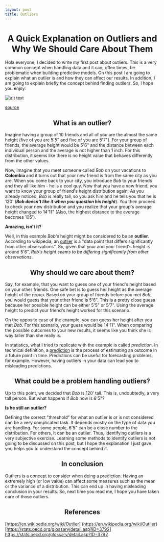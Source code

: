 ```yaml
---
layout: post
title: Outliers
---
```


<h1 style="font-size:200%;text-align:center">A Quick Explanation on Outliers and Why We Should Care About Them</h1>

Hola everyone, I decided to write my first post about outliers. This is a very common concept when handling data and it can, often times, be problematic when building predictive models. On this post I am going to explain what an outlier is and how they can affect our results. In addition, I am going to explain briefly the concept behind finding outliers. So, I hope you enjoy: 

![alt text](https://i.makeagif.com/media/8-18-2017/S_jkMJ.gif "Me Typing - not me, really")

[source](https://i.makeagif.com/media/8-18-2017/S_jkMJ.gif)

<h2 style="text-align:center">What is an outlier?</h2>

Imagine having a group of 10 friends and all of you are the almost the same height (five of you are 5'5" and five of you are 5'7"). For your group of friends, the average height would be 5'6" and the distance between each individual person and the average is not higher than 1 inch. For this distribution, it seems like there is no height value that behaves differently from the other values.

Now, imagine that you meet someone called _Bob_ on your vacations to <b>Colombia</b> and it turns out that your new friend is from the same city as you are. When you come back to your city, you introduce _Bob_ to your friends and they all like him - he is a cool guy. Now that you have a new friend, you want to know your group of friend's height distribution again. As you already noticed, _Bob_ is really tall, so you ask him and he tells you that he is 120' (<i><b>Bob doesn't like it when you question his height</b></i>). You then proceed to check your new distribution and you realize that your group's average height changed to 14'11" (Also, the highest distance to the average becomes 105').

<b>Amazing, isn't it?</b>

Well, in this example _Bob's_ height might be considered to be an <b>outlier</b>. According to wikipedia, an [outlier](https://en.wikipedia.org/wiki/Outlier) is a "data point that differs significantly from other observations". So, given that your and your friend's height is around 5'6", _Rob's height seems to be differing significantly from other observations_.

<h2 style="text-align:center">Why should we care about them?</h2>

Say, for example, that you want to guess one of your friend's height based on your other friends. One safe bet is to guess her height as the average height of the group. Based on your group of friends before you met _Bob_, you would guess that your other friend is 5'6". This is a pretty close guess because her possible height can be either 5'5" or 5'7". Using the average height to predict your friend's height worked for this scenario. 

On the opposite case of the example, you can guess her height after you met _Bob_. For this scenario, your guess would be 14'11". When comparing the possible outcomes to your new results, it seems like you think she is way taller than she really is.  

In statistics, what I tried to replicate with the example is called _prediction_. In technical definition, a [prediction](https://stats.oecd.org/glossary/detail.asp?ID=3792) is the process of estimating an outcome in a future point in time. Predictions can be useful for forecasting problems, for example. However, having outliers in your data can lead you to misleading predictions.

<h2 style="text-align:center">What could be a problem handling outliers?</h2>

Up to this point, we decided that _Bob_ is 120' tall. This is, undoubtedly, a very tall person. But what happens if _Bob_ now is 6'5"? 

<b>Is he still an outlier?</b>

Defining the correct "threshold" for what an outlier is or is not considered can be a very complicated task. It depends mostly on the type of data you are handling. For some people, 6'5" can be a close number to the distribution. For others, it can be an outlier. Thus, identifying outliers is a very subjective exercise. Learning some methods to identify outliers is not going to be discussed on this post, but I hope the explanation I just gave you helps you to understand the concept behind it.

<h2 style="text-align:center">In conclusion</h2>

Outliers is a concept to consider when doing a prediction. Having an extremely high (or low value) can affect some measures such as the mean or the variance of a distribution. This can end up in having misleading conclusion in your results. So, next time you read me, I hope you have taken care of those outliers.

<h2 style="text-align:center">References</h2>

[https://en.wikipedia.org/wiki/Outlier] (https://en.wikipedia.org/wiki/Outlier)
[https://stats.oecd.org/glossary/detail.asp?ID=3792] https://stats.oecd.org/glossary/detail.asp?ID=3792














